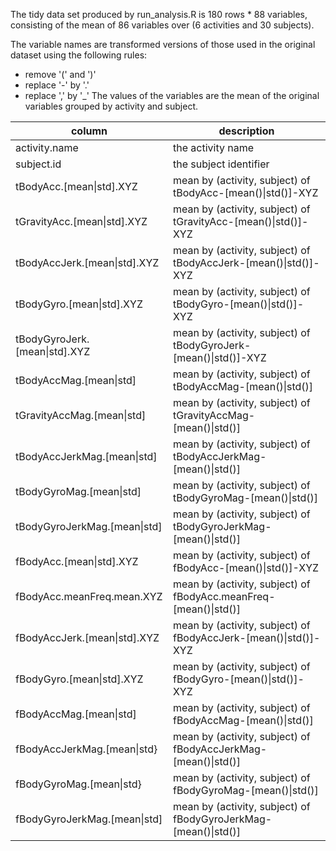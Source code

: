 The tidy data set produced by run_analysis.R is 180 rows * 88 variables, consisting
of the mean of 86 variables over (6 activities and 30 subjects). 

The variable names are transformed versions of those used in the original dataset
using the following rules:
* remove '(' and ')'
* replace '-' by '.'
* replace ',' by '_'
The values of the variables are the mean of the original variables grouped by
activity and subject.

column | description
-------- | -----------
activity.name | the activity name
subject.id | the subject identifier
tBodyAcc.[mean\|std].XYZ | mean by (activity, subject) of tBodyAcc-[mean()\|std()]-XYZ
tGravityAcc.[mean\|std].XYZ | mean by (activity, subject) of tGravityAcc-[mean()\|std()]-XYZ
tBodyAccJerk.[mean\|std].XYZ | mean by (activity, subject) of tBodyAccJerk-[mean()\|std()]-XYZ
tBodyGyro.[mean\|std].XYZ | mean by (activity, subject) of tBodyGyro-[mean()\|std()]-XYZ
tBodyGyroJerk.[mean\|std].XYZ | mean by (activity, subject) of tBodyGyroJerk-[mean()\|std()]-XYZ
tBodyAccMag.[mean\|std] | mean by (activity, subject) of tBodyAccMag-[mean()\|std()]
tGravityAccMag.[mean\|std] | mean by (activity, subject) of tGravityAccMag-[mean()\|std()]
tBodyAccJerkMag.[mean\|std] | mean by (activity, subject) of tBodyAccJerkMag-[mean()\|std()]
tBodyGyroMag.[mean\|std] | mean by (activity, subject) of tBodyGyroMag-[mean()\|std()]
tBodyGyroJerkMag.[mean\|std] | mean by (activity, subject) of tBodyGyroJerkMag-[mean()\|std()]
fBodyAcc.[mean\|std].XYZ | mean by (activity, subject) of fBodyAcc-[mean()\|std()]-XYZ
fBodyAcc.meanFreq.mean.XYZ | mean by (activity, subject) of fBodyAcc.meanFreq-[mean()\|std()]
fBodyAccJerk.[mean\|std].XYZ | mean by (activity, subject) of fBodyAccJerk-[mean()\|std()]-XYZ
fBodyGyro.[mean\|std].XYZ | mean by (activity, subject) of fBodyGyro-[mean()\|std()]-XYZ
fBodyAccMag.[mean\|std] | mean by (activity, subject) of fBodyAccMag-[mean()\|std()]
fBodyAccJerkMag.[mean\|std} | mean by (activity, subject) of fBodyAccJerkMag-[mean()\|std()]
fBodyGyroMag.[mean\|std} | mean by (activity, subject) of fBodyGyroMag-[mean()\|std()]
fBodyGyroJerkMag.[mean\|std] | mean by (activity, subject) of fBodyGyroJerkMag-[mean()\|std()]

